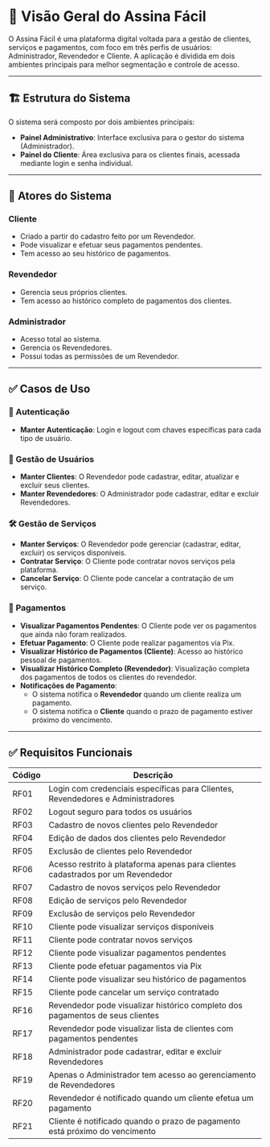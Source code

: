 # 📘 Visão Geral do Assina Fácil

O Assina Fácil é uma plataforma digital voltada para a gestão de clientes, serviços e pagamentos, com foco em três perfis de usuários: Administrador, Revendedor e Cliente. A aplicação é dividida em dois ambientes principais para melhor segmentação e controle de acesso.

---

## 🏗️ Estrutura do Sistema

O sistema será composto por dois ambientes principais:

- **Painel Administrativo**: Interface exclusiva para o gestor do sistema (Administrador).
- **Painel do Cliente**: Área exclusiva para os clientes finais, acessada mediante login e senha individual.

---

## 👥 Atores do Sistema

### Cliente
- Criado a partir do cadastro feito por um Revendedor.
- Pode visualizar e efetuar seus pagamentos pendentes.
- Tem acesso ao seu histórico de pagamentos.

### Revendedor
- Gerencia seus próprios clientes.
- Tem acesso ao histórico completo de pagamentos dos clientes.

### Administrador
- Acesso total ao sistema.
- Gerencia os Revendedores.
- Possui todas as permissões de um Revendedor.

---

## ✅ Casos de Uso

### 🔐 Autenticação
- **Manter Autenticação**: Login e logout com chaves específicas para cada tipo de usuário.

### 👥 Gestão de Usuários
- **Manter Clientes**: O Revendedor pode cadastrar, editar, atualizar e excluir seus clientes.
- **Manter Revendedores**: O Administrador pode cadastrar, editar e excluir Revendedores.

### 🛠️ Gestão de Serviços
- **Manter Serviços**: O Revendedor pode gerenciar (cadastrar, editar, excluir) os serviços disponíveis.
- **Contratar Serviço**: O Cliente pode contratar novos serviços pela plataforma.
- **Cancelar Serviço**: O Cliente pode cancelar a contratação de um serviço.

### 💸 Pagamentos
- **Visualizar Pagamentos Pendentes**: O Cliente pode ver os pagamentos que ainda não foram realizados.
- **Efetuar Pagamento**: O Cliente pode realizar pagamentos via Pix.
- **Visualizar Histórico de Pagamentos (Cliente)**: Acesso ao histórico pessoal de pagamentos.
- **Visualizar Histórico Completo (Revendedor)**: Visualização completa dos pagamentos de todos os clientes do revendedor.
- **Notificações de Pagamento**:
  - O sistema notifica o **Revendedor** quando um cliente realiza um pagamento.
  - O sistema notifica o **Cliente** quando o prazo de pagamento estiver próximo do vencimento.

---

## ✅ Requisitos Funcionais

| Código | Descrição |
|--------|-----------|
| RF01 | Login com credenciais específicas para Clientes, Revendedores e Administradores |
| RF02 | Logout seguro para todos os usuários |
| RF03 | Cadastro de novos clientes pelo Revendedor |
| RF04 | Edição de dados dos clientes pelo Revendedor |
| RF05 | Exclusão de clientes pelo Revendedor |
| RF06 | Acesso restrito à plataforma apenas para clientes cadastrados por um Revendedor |
| RF07 | Cadastro de novos serviços pelo Revendedor |
| RF08 | Edição de serviços pelo Revendedor |
| RF09 | Exclusão de serviços pelo Revendedor |
| RF10 | Cliente pode visualizar serviços disponíveis |
| RF11 | Cliente pode contratar novos serviços |
| RF12 | Cliente pode visualizar pagamentos pendentes |
| RF13 | Cliente pode efetuar pagamentos via Pix |
| RF14 | Cliente pode visualizar seu histórico de pagamentos |
| RF15 | Cliente pode cancelar um serviço contratado |
| RF16 | Revendedor pode visualizar histórico completo dos pagamentos de seus clientes |
| RF17 | Revendedor pode visualizar lista de clientes com pagamentos pendentes |
| RF18 | Administrador pode cadastrar, editar e excluir Revendedores |
| RF19 | Apenas o Administrador tem acesso ao gerenciamento de Revendedores |
| RF20 | Revendedor é notificado quando um cliente efetua um pagamento |
| RF21 | Cliente é notificado quando o prazo de pagamento está próximo do vencimento |
